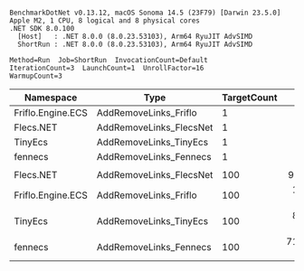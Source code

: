 ```

BenchmarkDotNet v0.13.12, macOS Sonoma 14.5 (23F79) [Darwin 23.5.0]
Apple M2, 1 CPU, 8 logical and 8 physical cores
.NET SDK 8.0.100
  [Host]   : .NET 8.0.0 (8.0.23.53103), Arm64 RyuJIT AdvSIMD
  ShortRun : .NET 8.0.0 (8.0.23.53103), Arm64 RyuJIT AdvSIMD

Method=Run  Job=ShortRun  InvocationCount=Default  
IterationCount=3  LaunchCount=1  UnrollFactor=16  
WarmupCount=3  

```
| Namespace         | Type                    | TargetCount | Mean          | Ratio | Allocated  | 
|------------------ |------------------------ |------------ |--------------:|------:|-----------:|
| Friflo.Engine.ECS | AddRemoveLinks_Friflo   | 1           |      5.138 μs |  1.00 |          - | 
| Flecs.NET         | AddRemoveLinks_FlecsNet | 1           |      9.992 μs |  1.94 |          - | 
| TinyEcs           | AddRemoveLinks_TinyEcs  | 1           |     25.800 μs |  5.02 |    22400 B | 
| fennecs           | AddRemoveLinks_Fennecs  | 1           |     93.045 μs | 18.11 |   180000 B | 
|                   |                         |             |               |       |            | 
| Flecs.NET         | AddRemoveLinks_FlecsNet | 100         |    936.396 μs |  0.80 |        1 B | 
| Friflo.Engine.ECS | AddRemoveLinks_Friflo   | 100         |  1,171.335 μs |  1.00 |        1 B | 
| TinyEcs           | AddRemoveLinks_TinyEcs  | 100         |  8,680.643 μs |  7.41 | 18080012 B | 
| fennecs           | AddRemoveLinks_Fennecs  | 100         | 71,750.446 μs | 61.26 | 93124905 B | 
